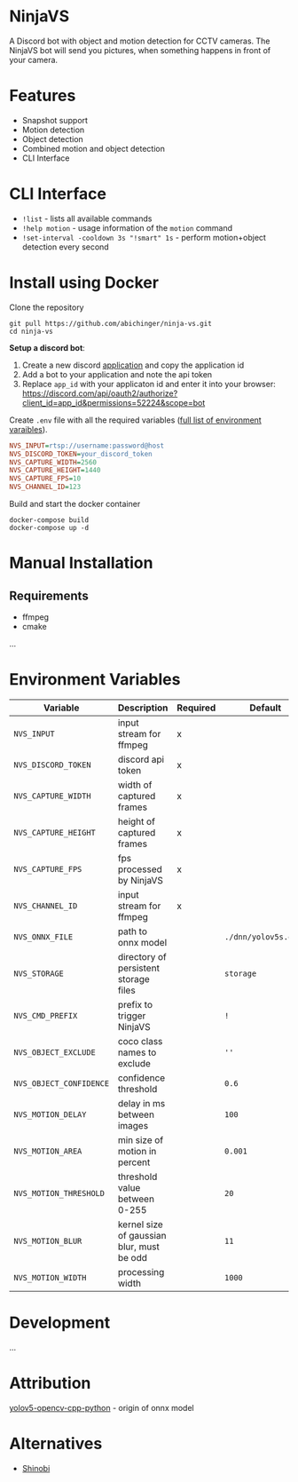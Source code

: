 # NinjaVS

A Discord bot with object and motion detection for CCTV cameras.
The NinjaVS bot will send you pictures, when something happens in front of your camera.

# Features
- Snapshot support
- Motion detection 
- Object detection
- Combined motion and object detection
- CLI Interface

# CLI Interface

- `!list` - lists all available commands
- `!help motion` - usage information of the `motion` command
- `!set-interval -cooldown 3s "!smart" 1s` - perform motion+object detection every second

# Install using Docker

Clone the repository
```
git pull https://github.com/abichinger/ninja-vs.git
cd ninja-vs
```

**Setup a discord bot**: 
1. Create a new discord [application](https://discord.com/developers/applications) and copy the application id
2. Add a bot to your application and note the api token
3. Replace `app_id` with your applicaton id and enter it into your browser: https://discord.com/api/oauth2/authorize?client_id=app_id&permissions=52224&scope=bot

Create `.env` file with all the required variables ([full list of environment varaibles](#environment-variables)).
```ini
NVS_INPUT=rtsp://username:password@host
NVS_DISCORD_TOKEN=your_discord_token
NVS_CAPTURE_WIDTH=2560
NVS_CAPTURE_HEIGHT=1440
NVS_CAPTURE_FPS=10
NVS_CHANNEL_ID=123
```

Build and start the docker container
```
docker-compose build
docker-compose up -d
```

# Manual Installation

## Requirements

- ffmpeg
- cmake

...

# Environment Variables

| Variable | Description | Required | Default
| --- | --- | --- | ---
| `NVS_INPUT` | input stream for ffmpeg | x 
| `NVS_DISCORD_TOKEN` | discord api token | x 
| `NVS_CAPTURE_WIDTH` | width of captured frames | x 
| `NVS_CAPTURE_HEIGHT` | height of captured frames | x 
| `NVS_CAPTURE_FPS` | fps processed by NinjaVS | x 
| `NVS_CHANNEL_ID` | input stream for ffmpeg | x 
| `NVS_ONNX_FILE` | path to onnx model | | `./dnn/yolov5s.onnx`
| `NVS_STORAGE` | directory of persistent storage files | | `storage`
| `NVS_CMD_PREFIX` | prefix to trigger NinjaVS | | `!`
| `NVS_OBJECT_EXCLUDE` | coco class names to exclude | | `''`
| `NVS_OBJECT_CONFIDENCE` | confidence threshold | | `0.6`
| `NVS_MOTION_DELAY` | delay in ms between images | | `100`
| `NVS_MOTION_AREA` | min size of motion in percent | | `0.001`
| `NVS_MOTION_THRESHOLD` | threshold value between 0-255 | | `20`
| `NVS_MOTION_BLUR` | kernel size of gaussian blur, must be odd | | `11`
| `NVS_MOTION_WIDTH` | processing width | | `1000`

# Development

...

# Attribution

[yolov5-opencv-cpp-python](https://github.com/doleron/yolov5-opencv-cpp-python/) - origin of onnx model

# Alternatives

- [Shinobi](https://shinobi.video/) 